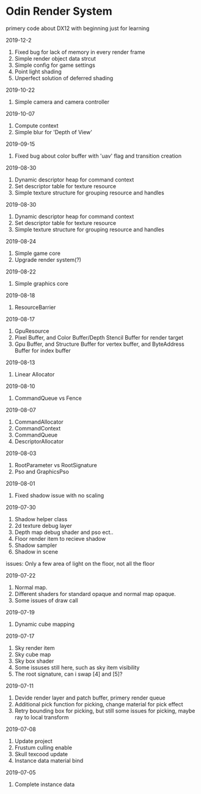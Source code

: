 # Odin Render System
primery code about DX12 with beginning
just for learning

2019-12-2
1. Fixed bug for lack of memory in every render frame
2. Simple render object data strcut
3. Simple config for game settings
4. Point light shading
5. Unperfect solution of deferred shading

2019-10-22
1. Simple camera and camera controller

2019-10-07
1. Compute context
2. Simple blur for 'Depth of View'

2019-09-15
1. Fixed bug about color buffer with 'uav' flag and transition creation

2019-08-30
1. Dynamic descriptor heap for command context
2. Set descriptor table for texture resource
3. Simple texture structure for grouping resource and handles

2019-08-30
1. Dynamic descriptor heap for command context
2. Set descriptor table for texture resource
3. Simple texture structure for grouping resource and handles

2019-08-24
1. Simple game core 
2. Upgrade render system(?)

2019-08-22
1. Simple graphics core

2019-08-18
1. ResourceBarrier 

2019-08-17
1. GpuResource  
2. Pixel Buffer, and Color Buffer/Depth Stencil Buffer for render target  
3. Gpu Buffer, and Structure Buffer for vertex buffer, and ByteAddress Buffer for index buffer

2019-08-13
1. Linear Allocator  

2019-08-10
1. CommandQueue vs Fence

2019-08-07
1. CommandAllocator 
2. CommandContext
3. CommandQueue
4. DescriptorAllocator

2019-08-03
1. RootParameter vs RootSignature
2. Pso and GraphicsPso

2019-08-01
1. Fixed shadow issue with no scaling

2019-07-30
1. Shadow helper class
2. 2d texture debug layer
3. Depth map debug shader and pso ect..
4. Floor render item to recieve shadow
5. Shadow sampler
6. Shadow in scene

issues:
Only a few area of light on the floor, not all the floor


2019-07-22
1. Normal map.
2. Different shaders for standard opaque and normal map opaque.
3. Some issues of draw call

2019-07-19
1. Dynamic cube mapping

2019-07-17
1. Sky render item
2. Sky cube map
3. Sky box shader
4. Some issuses still here, such as sky item visibility
5. The root signature, can i swap [4] and [5]?

2019-07-11
1. Devide render layer and patch buffer, primery render queue
2. Additional pick function for picking, change material for pick effect
3. Retry bounding box for picking, but still some issues for picking, maybe ray to local transform

2019-07-08
1. Update project
2. Frustum culling enable
3. Skull texcood update
4. Instance data material bind

2019-07-05
1. Complete instance data
